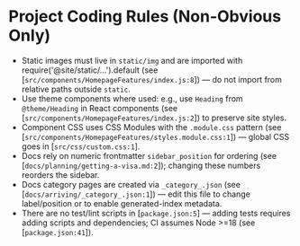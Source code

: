 # Project Coding Rules (Non-Obvious Only)

- Static images must live in `static/img` and are imported with require('@site/static/...').default (see [`src/components/HomepageFeatures/index.js:8`]) — do not import from relative paths outside `static`.
- Use theme components where used: e.g., use `Heading` from `@theme/Heading` in React components (see [`src/components/HomepageFeatures/index.js:2`]) to preserve site styles.
- Component CSS uses CSS Modules with the `.module.css` pattern (see [`src/components/HomepageFeatures/styles.module.css:1`]) — global CSS goes in [`src/css/custom.css:1`].
- Docs rely on numeric frontmatter `sidebar_position` for ordering (see [`docs/planning/getting-a-visa.md:2`]); changing these numbers reorders the sidebar.
- Docs category pages are created via `_category_.json` (see [`docs/arriving/_category_.json:1`]) — edit this file to change label/position or to enable generated-index metadata.
- There are no test/lint scripts in [`package.json:5`] — adding tests requires adding scripts and dependencies; CI assumes Node >=18 (see [`package.json:41`]).